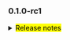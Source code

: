 <!--
 Licensed to the Apache Software Foundation (ASF) under one or more
 contributor license agreements.  See the NOTICE file distributed with
 this work for additional information regarding copyright ownership.
 The ASF licenses this file to You under the Apache License, Version 2.0
 (the "License"); you may not use this file except in compliance with
 the License.  You may obtain a copy of the License at

     http://www.apache.org/licenses/LICENSE-2.0

 Unless required by applicable law or agreed to in writing, software
 distributed under the License is distributed on an "AS IS" BASIS,
 WITHOUT WARRANTIES OR CONDITIONS OF ANY KIND, either express or implied.
 See the License for the specific language governing permissions and
 limitations under the License.
 -->

### 0.1.0-rc1

<details>	
  <summary><mark>Release notes</mark></summary>

  ### Seata-go 0.1.0-rc1	

Seata-go 0.1.0-rc1 发布。

Seata-go 是一款开源的分布式事务解决方案，提供高性能和简单易用的分布式事务服务。

此版本更新如下：

### feature：

  - [[#1](https://github.com/apache/seata-go/commit/06b9969bb3fd24071adc271dc543c3eb684070c9)] 项目初始化，并且支持TCC本地模式
  - [[#2](https://github.com/apache/seata-go/commit/80913fa73e38fd3c159dcd28804344b9a87f718c)] 添加 github 工作流
  - [[#122](https://github.com/apache/seata-go/pull/122)] 添加二阶段提交和TCC dubbo调用
  - [[#127](https://github.com/apache/seata-go/pull/127)] 添加事务数据源代理

### bugfix：

  - [[#5](https://github.com/apache/seata-go/commit/48f1b6bf6c8890d649ceac3d048f61695dce2f7a)] 修复cli的问题
  - [[#15](https://github.com/apache/seata-go/commit/de615531e9d17af66067c54452ee5bce2d670008)] 修复提交分支事务的问题
  - [[#34](https://github.com/apache/seata-go/commit/846a3b336194f9d188f07bf6af65f617b0baf489)] 将bool改为struct{}
  - [[#130](https://github.com/apache/seata-go/pull/130)] 修复getty 自动关闭session的问题
  - [[#155](https://github.com/apache/seata-go/pull/155)] 修复分支事务回滚时返回值status的问题

### optimize：

  - [[#3](https://github.com/apache/seata-go/commit/65c2e1ed676a2306eb10f7d43e3bf5b37271ee3e)] 调整项目结构
  - [[#18](https://github.com/apache/seata-go/commit/de615531e9d17af66067c54452ee5bce2d670008)] 移除 goetty 包依赖
  - [[#19](https://github.com/apache/seata-go/commit/de615531e9d17af66067c54452ee5bce2d670008)] 重构 codec 的代码
  - [[#125](https://github.com/apache/seata-go/pull/125)] 重名 rm api 的接口
  - [[#165](https://github.com/apache/seata-go/pull/165)] 完善 github 工作流

### test:

  - [[#9f4d8](https://github.com/apache/seata-go/commit/9f4d8cc0b6f1e26860cded5ab05b504ad6a6d6ff)] 添加codec的单测

### doc:

- [[#0](https://github.com/apache/seata-go/commit/fcda132629032321a7cc733a7a2ed02e05c2151b)] hello world
- [[#146](https://github.com/apache/seata-go/pull/146)] 添加 license 文件
- [[#153](https://github.com/apache/seata-go/pull/153)] 添加 readme 、contributing 和 pr template 文件
- [[#167](https://github.com/apache/seata-go/pull/167)] 完善 reamdme 文件格式

### contributors:

非常感谢以下 contributors 的代码贡献。若有无意遗漏，请报告。

- [AlexStocks](https://github.com/AlexStocks)
- [luky116](https://github.com/luky116)
- [106umao](https://github.com/106umao)
- [liiibpm](https://github.com/liiibpm)
- [cgDeepLearn](https://github.com/cgDeepLearn)
- [Penglq](https://github.com/Penglq)

同时，我们收到了社区反馈的很多有价值的issue和建议，非常感谢大家。

</detail>